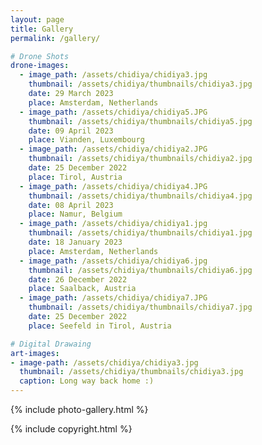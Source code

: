```yaml
---
layout: page
title: Gallery
permalink: /gallery/

# Drone Shots
drone-images:
  - image_path: /assets/chidiya/chidiya3.jpg
    thumbnail: /assets/chidiya/thumbnails/chidiya3.jpg
    date: 29 March 2023
    place: Amsterdam, Netherlands
  - image_path: /assets/chidiya/chidiya5.JPG
    thumbnail: /assets/chidiya/thumbnails/chidiya5.jpg
    date: 09 April 2023
    place: Vianden, Luxembourg
  - image_path: /assets/chidiya/chidiya2.JPG
    thumbnail: /assets/chidiya/thumbnails/chidiya2.jpg
    date: 25 December 2022
    place: Tirol, Austria
  - image_path: /assets/chidiya/chidiya4.JPG
    thumbnail: /assets/chidiya/thumbnails/chidiya4.jpg
    date: 08 April 2023
    place: Namur, Belgium
  - image_path: /assets/chidiya/chidiya1.jpg
    thumbnail: /assets/chidiya/thumbnails/chidiya1.jpg
    date: 18 January 2023
    place: Amsterdam, Netherlands
  - image_path: /assets/chidiya/chidiya6.jpg
    thumbnail: /assets/chidiya/thumbnails/chidiya6.jpg
    date: 26 December 2022
    place: Saalback, Austria
  - image_path: /assets/chidiya/chidiya7.JPG
    thumbnail: /assets/chidiya/thumbnails/chidiya7.jpg
    date: 25 December 2022
    place: Seefeld in Tirol, Austria

# Digital Drawaing
art-images:
- image-path: /assets/chidiya/chidiya3.jpg
  thumbnail: /assets/chidiya/thumbnails/chidiya3.jpg
  caption: Long way back home :)
---
```

{% include photo-gallery.html %}
<!-- {% include art-gallery.html %} -->
{% include copyright.html %}
